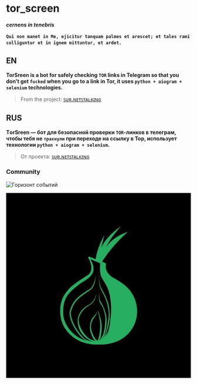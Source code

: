 # tor_screen

***cernens in tenebris***

**`Qui non manet in Me, ejicitur tanquam palmes et arescet; et tales rami colliguntur et in ignem mittuntur, et ardet.`**

## EN
**TorSreen is a bot for safely checking `TOR` links in Telegram so that you don't get `fucked` when you go to a link in Tor, it uses `python + aiogram + selenium` technologies.**
> From the project: [ꜱᴜʀ.ɴᴇᴛꜱᴛᴀʟᴋɪɴɢ](https://t.me/sur_NET)

## RUS
**TоrSreen — бот для безопасной проверки `TOR`-линков в телеграм, чтобы тебя не `трахнули` при переходе на ссылку в Тор, использует технологии `python + aiogram + selenium`.**
> От проекта: [ꜱᴜʀ.ɴᴇᴛꜱᴛᴀʟᴋɪɴɢ](https://t.me/sur_NET)

### Community
![Горизонт событий](https://t.me/+GluQGGiKV95mZGYy)

![](https://github.com/Apanazar/stuprum/blob/master/onion.jpg)
